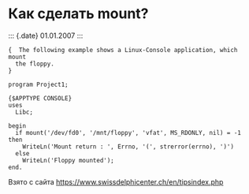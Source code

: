 Как сделать mount?
==================

::: {.date}
01.01.2007
:::

    {  The following example shows a Linux-Console application, which mount 
      the floppy. 
    } 
     
    program Project1; 
     
    {$APPTYPE CONSOLE} 
    uses 
      Libc; 
     
    begin 
      if mount('/dev/fd0', '/mnt/floppy', 'vfat', MS_RDONLY, nil) = -1 then 
        WriteLn('Mount return : ', Errno, '(', strerror(errno), ')') 
      else 
        WriteLn('Floppy mounted'); 
    end. 

Взято с сайта <https://www.swissdelphicenter.ch/en/tipsindex.php>
